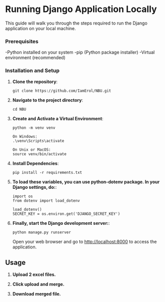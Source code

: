 # Running Django Application Locally
This guide will walk you through the steps required to run the Django application on your local machine.

### Prerequisites
-Python installed on your system
-pip (Python package installer)
-Virtual environment (recommended)

### Installation and Setup

1. **Clone the repository**:

   ```
   git clone https://github.com/IamErol/NBU.git
   ```

2. **Navigate to the project directory**:

   ```
   cd NBU
   ```

3. **Create and Activate a Virtual Environment**:

   ```
   python -m venv venv

   On Windows:
   .\venv\Scripts\activate
   
   On Unix or MacOS:
   source venv/bin/activate
   ```
4. **Install Dependencies**:

   ```
   pip install -r requirements.txt
   ```
   
5. **To load these variables, you can use python-dotenv package. In your Django settings, do:**:

   ```
   import os
   from dotenv import load_dotenv
    
   load_dotenv()
   SECRET_KEY = os.environ.get('DJANGO_SECRET_KEY')
   ```

6. **Finally, start the Django development server:**:
   ```
   python manage.py runserver
   ```

   Open your web browser and go to [http://localhost:8000](http://localhost:8000) to access the application.


## Usage

1. **Upload 2 excel files.**

2. **Click upload and merge.**

3. **Download merged file.**






